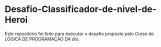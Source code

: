 # Desafio-Classificador-de-nivel-de-Heroi
Este repositório foi feito para executar o desafio proposto pelo Curso de LÓGICA DE PROGRAMAÇÃO DA dio.
